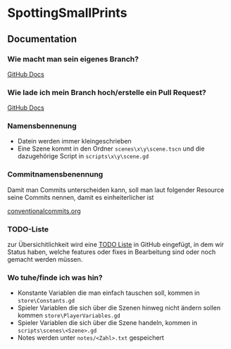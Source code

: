 ﻿# SpottingSmallPrints

## Documentation

### Wie macht man sein eigenes Branch?
[GitHub Docs](https://docs.github.com/en/pull-requests/collaborating-with-pull-requests/proposing-changes-to-your-work-with-pull-requests/creating-and-deleting-branches-within-your-repository#creating-a-branch)

### Wie lade ich mein Branch hoch/erstelle ein Pull Request?
[GitHub Docs](https://docs.github.com/en/pull-requests/collaborating-with-pull-requests/proposing-changes-to-your-work-with-pull-requests/creating-a-pull-request)

### Namensbennenung
- Datein werden immer kleingeschrieben
- Eine Szene kommt in den Ordner `scenes\x\y\scene.tscn` und die dazugehörige Script in `scripts\x\y\scene.gd`

### Commitnamensbenennung
Damit man Commits unterscheiden kann, soll man laut folgender Resource seine Commits nennen, damit es einheiterlicher ist

[conventionalcommits.org](https://www.conventionalcommits.org/en/v1.0.0)

### TODO-Liste
zur Übersichitlichkeit wird eine [TODO Liste](https://github.com/orgs/SWE-B5/projects/2) in GitHub eingefügt, in dem wir Status haben, welche features oder fixes in Bearbeitung sind oder noch gemacht werden müssen.

### Wo tuhe/finde ich was hin?
- Konstante Variablen die man einfach tauschen soll, kommen in `store\Constants.gd`
- Spieler Variablen die sich über die Szenen hinweg nicht ändern sollen kommen `store\PlayerVariables.gd`
- Spieler Variablen die sich über die Szene handeln, kommen in `scripts\scenes\<Szene>.gd`
- Notes werden unter `notes/<Zahl>.txt` gespeichert

